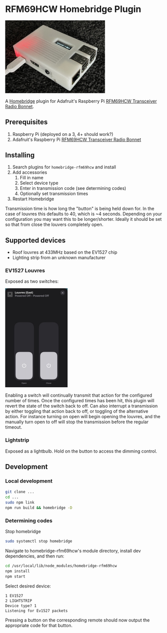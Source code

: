 # RFM69HCW Homebridge Plugin

<img src="./doc/homebridge-pi3.jpg" width="320" />

A [Homebridge](https://homebridge.io/) plugin for Adafruit's Raspberry Pi [RFM69HCW Transceiver Radio Bonnet](https://www.adafruit.com/product/4073).

## Prerequisites

1. Raspberry Pi (deployed on a 3, 4+ should work?)
2. Adafruit's Raspberry Pi [RFM69HCW Transceiver Radio Bonnet](https://www.adafruit.com/product/4073)

## Installing

1. Search plugins for `homebridge-rfm69hcw` and install
2. Add accessories
   1. Fill in name
   2. Select device type
   3. Enter in transmission code (see determining codes)
   4. Optionally set transmission times
3. Restart Homebridge

Transmission time is how long the "button" is being held down for. In the case of louvres this defaults to 40, which is ~4 seconds. Depending on your configuration you may want this to be longer/shorter. Ideally it should be set so that from close the louvers completely open.

## Supported devices

* Roof louvres at 433MHz based on the EV1527 chip
* Lighting strip from an unknown manufacturer

### EV1527 Louvres

Exposed as two switches:

<img src="./doc/homekit-louvres.jpg" width="200" />

Enabling a switch will continually transmit that action for the configured number of times. Once the configured times has been hit, this plugin will revert the state of the switch back to off. Can also interrupt a transmission by either toggling that action back to off, or toggling of the alternative action. For instance turning on open will begin opening the louvres, and the manually turn open to off will stop the transmission before the regular timeout.

### Lightstrip

Exposed as a lightbulb. Hold on the button to access the dimming control.

## Development

### Local development

```sh
git clone ...
cd ...
sudo npm link
npm run build && homebridge -D
```

### Determining codes

Stop homebridge

```sh
sudo systemctl stop homebridge
```

Navigate to homebridge-rfm69hcw's module directory, install dev dependencies, and then run:

```sh
cd /usr/local/lib/node_modules/homebridge-rfm69hcw
npm install
npm start
```

Select desired device:

```
1 EV1527
2 LIGHTSTRIP
Device type? 1
Listening for Ev1527 packets
```

Pressing a button on the corresponding remote should now output the appropriate code for that button.
